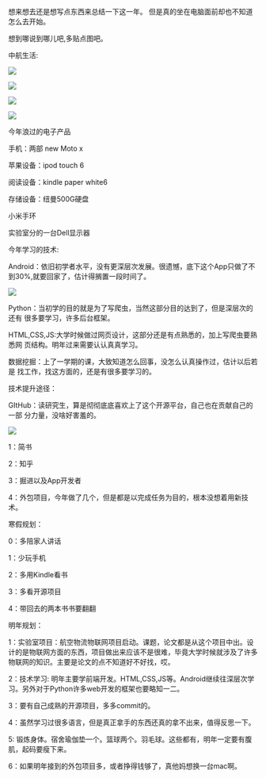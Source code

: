想来想去还是想写点东西来总结一下这一年。
但是真的坐在电脑面前却也不知道怎么去开始。

想到哪说到哪儿吧,多贴点图吧。

中航生活:

![](http://ww3.sinaimg.cn/mw690/b10d1ea5jw1fasy8tf6x6j20go09dabw.jpg)

![](http://ww3.sinaimg.cn/mw690/b10d1ea5jw1fasy97sywij20go09d40l.jpg)

![](http://ww1.sinaimg.cn/mw690/b10d1ea5jw1fasy9o9xhvj20go09dwgb.jpg)

![](http://ww1.sinaimg.cn/mw690/b10d1ea5jw1fasy9vthpcj20go09d0tu.jpg)

今年浪过的电子产品

手机：两部 new Moto x

苹果设备：ipod touch 6

阅读设备：kindle paper white6

存储设备：纽曼500G硬盘

小米手环

实验室分的一台Dell显示器

今年学习的技术:

Android：依旧初学者水平，没有更深层次发展。很遗憾，底下这个App只做了不到30%,就要回家了，估计得搁置一段时间了。



![](http://ww4.sinaimg.cn/mw690/b10d1ea5jw1fasya3m3cwj20go0tmdl9.jpg)




Python：当初学的目的就是为了写爬虫，当然这部分目的达到了，但是深层次的还有 很多要学习，许多后台框架。

HTML,CSS,JS:大学时候做过网页设计，这部分还是有点熟悉的，加上写爬虫要熟悉网 页结构。明年过来需要认认真真学习。

数据挖掘：上了一学期的课，大致知道怎么回事，没怎么认真操作过，估计以后若是 找工作，找这方面的，还是有很多要学习的。

技术提升途径：

GItHub：读研究生，算是彻彻底底喜欢上了这个开源平台，自己也在贡献自己的一部 分力量，没啥好害羞的。

![](http://ww4.sinaimg.cn/mw690/b10d1ea5jw1fasya9xmt8j20go0850tr.jpg)

1：简书

2：知乎

3：掘进以及App开发者

4：外包项目，今年做了几个，但是都是以完成任务为目的，根本没想着用新技术。

寒假规划：

0：多陪家人讲话

1：少玩手机

2：多用Kindle看书

3：多看开源项目

4：带回去的两本书书要翻翻

明年规划：

1：实验室项目：航空物流物联网项目启动。课题，论文都是从这个项目中出。设计的是物联网方面的东西，项目做出来应该不是很难，毕竟大学时候就涉及了许多物联网的知识。主要是论文的点不知道好不好找，哎。

2：技术学习: 明年主要学前端开发。HTML,CSS,JS等。Android继续往深层次学习。另外对于Python许多web开发的框架也要略知一二。

3：要有自己成熟的开源项目，多多commit的。

4：虽然学习过很多语言，但是真正拿手的东西还真的拿不出来，值得反思一下。

5: 锻炼身体。宿舍瑜伽垫一个。篮球两个。羽毛球。这些都有，明年一定要有腹肌，起码要瘦下来。

6：如果明年接到的外包项目多，或者挣得钱够了，真他妈想换一台mac啊。